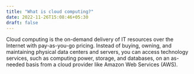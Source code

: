 ```yaml
---
title: "What is cloud computing?"
date: 2022-11-26T15:08:46+05:30
draft: false
---
```


Cloud computing is the on-demand delivery of IT resources over the Internet with pay-as-you-go pricing. Instead of buying, owning, and maintaining physical data centers and servers, you can access technology services, such as computing power, storage, and databases, on an as-needed basis from a cloud provider like Amazon Web Services (AWS).

